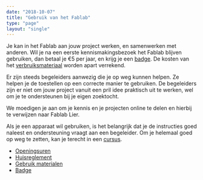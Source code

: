 ```yaml
---
date: "2018-10-07"
title: "Gebruik van het Fablab"
type: "page"
layout: "single"
---
```


Je kan in het Fablab aan jouw project werken, en samenwerken met anderen. Wil je na een eerste kennismakingsbezoek het Fablab blijven gebruiken, dan betaal je €5 per jaar, en krijg je een [badge](badge). De kosten van het [verbruiksmateriaal](materialen) worden apart verrekend.

Er zijn steeds begeleiders aanwezig die je op weg kunnen helpen. Ze helpen je de toestellen op een correcte manier te gebruiken. De begeleiders zijn er niet om jouw project vanuit een pril idee praktisch uit te werken, wel om je te ondersteunen bij je eigen zoektocht.

We moedigen je aan om je kennis en je projecten online te delen en hierbij te verwijzen naar Fablab Lier.

Als je een apparaat wil gebruiken, is het belangrijk dat je de instructies goed naleest en ondersteuning vraagt aan een begeleider. Om je helemaal goed op weg te zetten, kan je terecht in een [cursus](/cursussen/).

* [Openingsuren](openingsuren)
* [Huisreglement](huisreglement)
* [Gebruik materialen](materialen)
* [Badge](badge)
